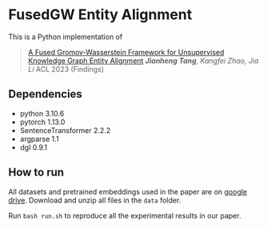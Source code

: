 # FusedGW Entity Alignment

This is a Python implementation of 

> [A Fused Gromov-Wasserstein Framework for Unsupervised Knowledge Graph Entity Alignment](arxiv)
> ***Jianheng Tang**, Kangfei Zhao, Jia Li*
> ACL 2023 (Findings) 

Dependencies
--------------------------------
- python 3.10.6
- pytorch 1.13.0
- SentenceTransformer 2.2.2
- argparse 1.1
- dgl 0.9.1


How to run
--------------------------------
All datasets and pretrained embeddings used in the paper are on [google drive](https://drive.google.com/drive/folders/1PpNwvZx_YRSCDiHaBUmRIS3x1rZR7fMr?usp=sharing). Download and unzip all files in the `data` folder.

Run `bash run.sh` to reproduce all the experimental results in our paper.